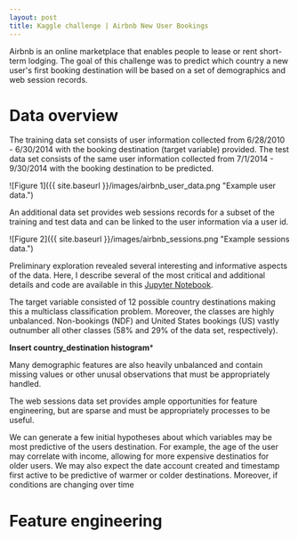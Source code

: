 ```yaml
---
layout: post
title: Kaggle challenge | Airbnb New User Bookings
---
```


Airbnb is an online marketplace that enables people to lease or rent short-term lodging.  The goal of this challenge was to predict which country a new user's first booking destination will be based on a set of demographics and web session records.

# Data overview

The training data set consists of user information collected from 6/28/2010 - 6/30/2014 with the booking destination (target variable) provided.  The test data set consists of the same user information collected from 7/1/2014 - 9/30/2014 with the booking destination to be predicted.  

![Figure 1]({{ site.baseurl }}/images/airbnb_user_data.png "Example user data.")

An additional data set provides web sessions records for a subset of the training and test data and can be linked to the user information via a user id.  

![Figure 2]({{ site.baseurl }}/images/airbnb_sessions.png "Example sessions data.")


Preliminary exploration revealed several interesting and informative aspects of the data.  Here, I describe several of the most critical and additional details and code are available in this [Jupyter Notebook](link).

The target variable consisted of 12 possible country destinations making this a multiclass classification problem.  Moreover, the classes are highly unbalanced.  Non-bookings (NDF) and United States bookings (US) vastly outnumber all other classes (58% and 29% of the data set, respectively).  

****Insert country_destination histogram*****


Many demographic features are also heavily unbalanced and contain missing values or other unusal observations that must be appropriately handled.

The web sessions data set provides ample opportunities for feature engineering, but are sparse and must be appropriately processes to be useful.  

We can generate a few initial hypotheses about which variables may be most predictive of the users destination.  For example, the age of the user may correlate with income, allowing for more expensive destinatios for older users.  We may also expect the date account created and timestamp first active to be predictive of warmer or colder destinations.  Moreover, if conditions are changing over time

# Feature engineering

